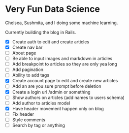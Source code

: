 # Very Fun Data Science
Chelsea, Sushmita, and I doing some machine learning.

Currently building the blog in Rails.

- [x] Create auth to edit and create articles
- [x] Create nav bar
- [ ] About page
- [ ] Be able to input images and markdown in articles
- [ ] Add breakpoint to articles so they are only yea long
- [ ] Add pagination
- [ ] Ability to add tags
- [x] Create account page to edit and create new articles
- [ ] Add an are you sure prompt before deletion
- [x] Create a login url /admin or something
- [ ] Show authors on articles (add names to users schema)
- [ ] Add author to articles model
- [x] Have header movement happen only on blog
- [ ] Fix header
- [ ] Style comments
- [ ] Search by tag or anything
